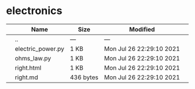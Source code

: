 # electronics

<table><thead><tr class="header"><th></th><th>Name</th><th>Size</th><th>Modified</th><th></th></tr></thead><tbody><tr class="odd"><td></td><td><span class="goup">..</span></td><td>—</td><td>—</td><td></td></tr><tr class="even"><td></td><td><span class="name">electric_power.py</span></td><td>1 KB</td><td>Mon Jul 26 22:29:10 2021</td><td></td></tr><tr class="odd"><td></td><td><span class="name">ohms_law.py</span></td><td>1 KB</td><td>Mon Jul 26 22:29:10 2021</td><td></td></tr><tr class="even"><td></td><td><span class="name">right.html</span></td><td>1 KB</td><td>Mon Jul 26 22:29:10 2021</td><td></td></tr><tr class="odd"><td></td><td><span class="name">right.md</span></td><td>436 bytes</td><td>Mon Jul 26 22:29:10 2021</td><td></td></tr></tbody></table>
